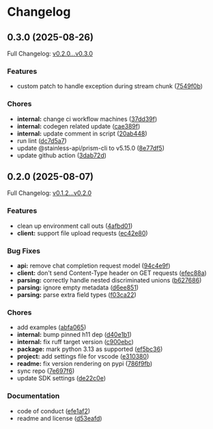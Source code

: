 # Changelog

## 0.3.0 (2025-08-26)

Full Changelog: [v0.2.0...v0.3.0](https://github.com/meta-llama/llama-api-python/compare/v0.2.0...v0.3.0)

### Features

* custom patch to handle exception during stream chunk ([7549f0b](https://github.com/meta-llama/llama-api-python/commit/7549f0b38d85143f984191bf9ff1f353f787fa50))


### Chores

* **internal:** change ci workflow machines ([37dd39f](https://github.com/meta-llama/llama-api-python/commit/37dd39fe156f7ed0f36101d014a4983498a10a27))
* **internal:** codegen related update ([cae389f](https://github.com/meta-llama/llama-api-python/commit/cae389f98552280557b2f73d0b146e159764a5a9))
* **internal:** update comment in script ([20ab448](https://github.com/meta-llama/llama-api-python/commit/20ab4484b71a0e9c555d28de0b8fbd59246851ac))
* run lint ([dc7d5a7](https://github.com/meta-llama/llama-api-python/commit/dc7d5a768eccf8c9d6faaac3585e7e09a611db02))
* update @stainless-api/prism-cli to v5.15.0 ([8e77df5](https://github.com/meta-llama/llama-api-python/commit/8e77df5e5778b55bda86a38735fb1426ae3a02a4))
* update github action ([3dab72d](https://github.com/meta-llama/llama-api-python/commit/3dab72dc5b6fc8ad8f9b9d72f25e155a7e22a857))

## 0.2.0 (2025-08-07)

Full Changelog: [v0.1.2...v0.2.0](https://github.com/meta-llama/llama-api-python/compare/v0.1.2...v0.2.0)

### Features

* clean up environment call outs ([4afbd01](https://github.com/meta-llama/llama-api-python/commit/4afbd01ed735b93d8b4c8c282881f2b78673995c))
* **client:** support file upload requests ([ec42e80](https://github.com/meta-llama/llama-api-python/commit/ec42e80b6249b3af1f3474ad4fba61d669ec0035))


### Bug Fixes

* **api:** remove chat completion request model ([94c4e9f](https://github.com/meta-llama/llama-api-python/commit/94c4e9fd500502781a0f6e30715ecbd134d015db))
* **client:** don't send Content-Type header on GET requests ([efec88a](https://github.com/meta-llama/llama-api-python/commit/efec88aa519948ea58ee629507cd91e9af90c1c8))
* **parsing:** correctly handle nested discriminated unions ([b627686](https://github.com/meta-llama/llama-api-python/commit/b6276863bea64a7127cdb71b6fbb02534d2e762b))
* **parsing:** ignore empty metadata ([d6ee851](https://github.com/meta-llama/llama-api-python/commit/d6ee85101e3e69c2768761e1187b8d33ee4e3762))
* **parsing:** parse extra field types ([f03ca22](https://github.com/meta-llama/llama-api-python/commit/f03ca2286018699dd29b964e9cbc1a66699ef59e))


### Chores

* add examples ([abfa065](https://github.com/meta-llama/llama-api-python/commit/abfa06572191caeaa33603c846d5953aa453521e))
* **internal:** bump pinned h11 dep ([d40e1b1](https://github.com/meta-llama/llama-api-python/commit/d40e1b1d736ec5e5fe7e3c65ace9c5d65d038081))
* **internal:** fix ruff target version ([c900ebc](https://github.com/meta-llama/llama-api-python/commit/c900ebc528a5f21e76f4742556577bbf33060f1c))
* **package:** mark python 3.13 as supported ([ef5bc36](https://github.com/meta-llama/llama-api-python/commit/ef5bc36693fa419e3d865e97cae97e7f5df19b1a))
* **project:** add settings file for vscode ([e310380](https://github.com/meta-llama/llama-api-python/commit/e3103801d608df4cff07da4e3eaae72df1391626))
* **readme:** fix version rendering on pypi ([786f9fb](https://github.com/meta-llama/llama-api-python/commit/786f9fbdb75e54ceac9eaf00d4c4d7002ed97a94))
* sync repo ([7e697f6](https://github.com/meta-llama/llama-api-python/commit/7e697f6550485728ee00d4fd18800a90fb3592ab))
* update SDK settings ([de22c0e](https://github.com/meta-llama/llama-api-python/commit/de22c0ece778c938f75e4717baf3e628c7a45087))


### Documentation

* code of conduct ([efe1af2](https://github.com/meta-llama/llama-api-python/commit/efe1af28fb893fa657394504dc8c513b20ac589a))
* readme and license ([d53eafd](https://github.com/meta-llama/llama-api-python/commit/d53eafd104749e9483015676fba150091e754928))
